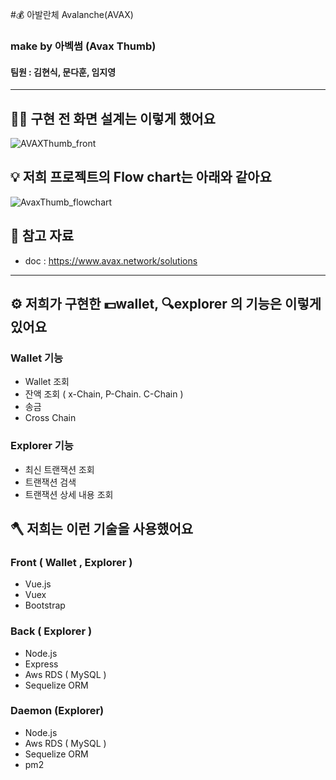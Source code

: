 
#💰 아발란체 Avalanche(AVAX)

### make by 아벡썸 (Avax Thumb)
#### 팀원 : 김현식, 문다훈, 임지영
------
## 👨‍🔧 구현 전 화면 설계는 이렇게 했어요
![AVAXThumb_front](https://user-images.githubusercontent.com/74406061/155870447-c792d8be-6456-4ca5-859c-4ddd4a4c38b0.jpg)

## 💡 저희 프로젝트의 Flow chart는 아래와 같아요
![AvaxThumb_flowchart](https://user-images.githubusercontent.com/74406061/155870446-ec3f24cd-054d-4c86-8236-34ae9b54e3f6.jpg)

## 📄 참고 자료
- doc : https://www.avax.network/solutions
-------
## ⚙️ 저희가 구현한 💵wallet, 🔍explorer 의 기능은 이렇게 있어요

### Wallet 기능 
- Wallet 조회
- 잔액 조회 ( x-Chain, P-Chain. C-Chain )
- 송금 
- Cross Chain

### Explorer 기능
- 최신 트랜잭션 조회
- 트랜잭션 검색
- 트랜잭션 상세 내용 조회

## 🪓 저희는 이런 기술을 사용했어요
### Front ( Wallet , Explorer )
- Vue.js
- Vuex
- Bootstrap

### Back ( Explorer )
- Node.js
- Express
- Aws RDS ( MySQL )
- Sequelize ORM

### Daemon (Explorer)
- Node.js
- Aws RDS ( MySQL )
- Sequelize ORM
- pm2

